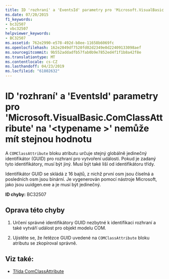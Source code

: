 ```yaml
---
title: ID 'rozhraní' a 'EventsId' parametry pro 'Microsoft.VisualBasic.ComClassAttribute' na '<typename>' nemůže mít stejnou hodnotu
ms.date: 07/20/2015
f1_keywords:
- bc32507
- vbc32507
helpviewer_keywords:
- BC32507
ms.assetid: 762e2990-e578-492d-b8ee-11658b6069fc
ms.openlocfilehash: 162e2049df7520fd02d2349e0d22409133098aef
ms.sourcegitcommit: 9b552addadfb57fab0b9e7852ed4f1f1b8a42f8e
ms.translationtype: MT
ms.contentlocale: cs-CZ
ms.lasthandoff: 04/23/2019
ms.locfileid: "61802632"
---
```

# <a name="interfaceid-and-eventsid-parameters-for-microsoftvisualbasiccomclassattribute-on-typename-cannot-have-the-same-value"></a>ID 'rozhraní' a 'EventsId' parametry pro 'Microsoft.VisualBasic.ComClassAttribute' na '\<typename >' nemůže mít stejnou hodnotu
A `COMClassAttribute` bloku atributu určuje stejný globálně jedinečný identifikátor (GUID) pro rozhraní pro vytvoření události. Pokud je zadaný tyto identifikátory, musí být jiný. Musí být také liší od identifikátoru třídy.  
  
 Identifikátor GUID se skládá z 16 bajtů, z nichž první osm jsou číselná a posledních osm jsou binární. Je vygenerován pomocí nástroje Microsoft, jako jsou uuidgen.exe a je musí být jedinečný.  
  
 **ID chyby:** BC32507  
  
## <a name="to-correct-this-error"></a>Oprava této chyby  
  
1. Určení správné identifikátory GUID nezbytné k identifikaci rozhraní a také vytváří událost pro objekt modelu COM.  
  
2. Ujistěte se, že řetězce GUID uvedené na `COMClassAttribute` bloku atributu se zkopíroval správně.  
  
## <a name="see-also"></a>Viz také:

- [Třída ComClassAttribute](xref:Microsoft.VisualBasic.ComClassAttribute)
